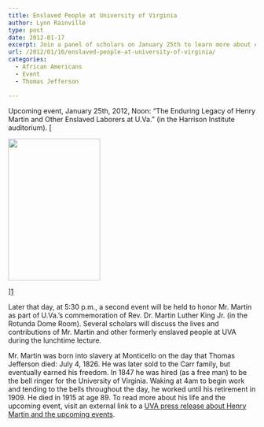 ```yaml
---
title: Enslaved People at University of Virginia
author: Lynn Rainville
type: post
date: 2012-01-17
excerpt: Join a panel of scholars on January 25th to learn more about enslaved laborers at UVA....
url: /2012/01/16/enslaved-people-at-university-of-virginia/
categories:
  - African Americans
  - Event
  - Thomas Jefferson

---
```

Upcoming event, January 25th, 2012, Noon: “The Enduring Legacy of Henry Martin and Other Enslaved Laborers at U.Va.” (in the Harrison Institute auditorium). [

<img   src="/media/2012/01/henrymartin1.jpg" alt="" width="187" height="288" />

][1]

Later that day, at 5:30 p.m., a second event will be held to honor Mr. Martin as part of U.Va.’s commemoration of Rev. Dr. Martin Luther King Jr. (in the Rotunda Dome Room). Several scholars will discuss the lives and contributions of Mr. Martin and other formerly enslaved people at UVA during the lunchtime lecture.

Mr. Martin was born into slavery at Monticello on the day that Thomas Jefferson died: July 4, 1826. He was later sold to the Carr family, but eventually earned his freedom. In 1847 he was hired (as a free man) to be the bell ringer for the University of Virginia. Waking at 4am to begin work and tending to the bells throughout the day, he worked until his retirement in 1909. He died in 1915 at age 89. To read more about his life and the upcoming event, visit an external link to a [UVA press release about Henry Martin and the upcoming events][2].

 [1]: /media/2012/01/henrymartin1.jpg
 [2]: http://uvamagazine.org/only_online/article/in_the_age_of_slavery/
